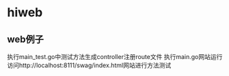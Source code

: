 # hiweb
## web例子
执行main_test.go中测试方法生成controller注册route文件
执行main.go网站运行
访问http://localhost:8111/swag/index.html网站进行方法测试
